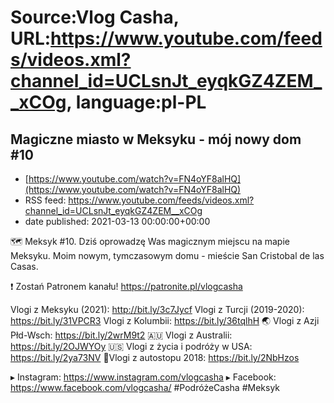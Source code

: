 # Source:Vlog Casha, URL:https://www.youtube.com/feeds/videos.xml?channel_id=UCLsnJt_eyqkGZ4ZEM__xCOg, language:pl-PL

## Magiczne miasto w Meksyku - mój nowy dom #10
 - [https://www.youtube.com/watch?v=FN4oYF8alHQ](https://www.youtube.com/watch?v=FN4oYF8alHQ)
 - RSS feed: https://www.youtube.com/feeds/videos.xml?channel_id=UCLsnJt_eyqkGZ4ZEM__xCOg
 - date published: 2021-03-13 00:00:00+00:00

🗺️ Meksyk #10. Dziś oprowadzę Was magicznym miejscu na mapie Meksyku. Moim nowym, tymczasowym domu - mieście San Cristobal de las Casas.

❗ Zostań Patronem kanału!
https://patronite.pl/vlogcasha

Vlogi z Meksyku (2021): http://bit.ly/3c7Jycf
Vlogi z Turcji (2019-2020): https://bit.ly/31VPCR3
Vlogi z Kolumbii: https://bit.ly/36tqlhH
🌏 Vlogi z Azji Płd-Wsch: https://bit.ly/2wrM9t2
🇦🇺 Vlogi z Australii: https://bit.ly/2OJWYOy
🇺🇸 Vlogi z życia i podróży w USA: https://bit.ly/2ya73NV
🚙Vlogi z autostopu 2018: https://bit.ly/2NbHzos

▸ Instagram: https://www.instagram.com/vlogcasha
▸ Facebook: https://www.facebook.com/vlogcasha/
#PodróżeCasha #Meksyk

